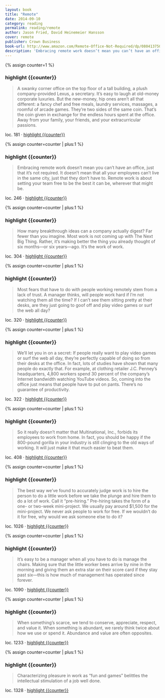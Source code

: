 ```yaml
---
layout: book
title: "Remote"
date: 2014-09-10
category: reading
permalink: reading/remote
author: Jason Fried, David Heinemeier Hansson
cover: remote
publisher: Crown Business
book-url: http://www.amazon.com/Remote-Office-Not-Required/dp/0804137501
description: 'Embracing remote work doesn’t mean you can’t have an office, just that it’s not required. It doesn’t mean that all your employees can’t live in the same city, just that they don’t have to. Remote work is about setting your team free to be the best it can be, wherever that might be.'
---
```


{% assign counter=1 %}
### highlight {{counter}}
>A swanky corner office on the top floor of a tall building, a plush company-provided Lexus, a secretary. It’s easy to laugh at old-money corporate luxuries. But the new-money, hip ones aren’t all that different: a fancy chef and free meals, laundry services, massages, a roomful of arcade games. They’re two sides of the same coin. That’s the coin given in exchange for the endless hours spent at the office. Away from your family, your friends, and your extracurricular passions.

loc. 181 &middot; [highlight {{counter}}](#highlight-{{counter}})

{% assign counter=counter | plus:1 %}
### highlight {{counter}}
>Embracing remote work doesn’t mean you can’t have an office, just that it’s not required. It doesn’t mean that all your employees can’t live in the same city, just that they don’t have to. Remote work is about setting your team free to be the best it can be, wherever that might be.

loc. 246 &middot; [highlight {{counter}}](#highlight-{{counter}})

{% assign counter=counter | plus:1 %}
### highlight {{counter}}
>How many breakthrough ideas can a company actually digest? Far fewer than you imagine. Most work is not coming up with The Next Big Thing. Rather, it’s making better the thing you already thought of six months—or six years—ago. It’s the work of work.

loc. 304 &middot; [highlight {{counter}}](#highlight-{{counter}})

{% assign counter=counter | plus:1 %}
### highlight {{counter}}
>Most fears that have to do with people working remotely stem from a lack of trust. A manager thinks, will people work hard if I’m not watching them all the time? If I can’t see them sitting pretty at their desks, are they just going to goof off and play video games or surf the web all day?

loc. 320 &middot; [highlight {{counter}}](#highlight-{{counter}})

{% assign counter=counter | plus:1 %}
### highlight {{counter}}
>We’ll let you in on a secret: If people really want to play video games or surf the web all day, they’re perfectly capable of doing so from their desks at the office. In fact, lots of studies have shown that many people do exactly that. For example, at clothing retailer J.C. Penney’s headquarters, 4,800 workers spend 30 percent of the company’s Internet bandwidth watching YouTube videos. So, coming into the office just means that people have to put on pants. There’s no guarantee of productivity.

loc. 322 &middot; [highlight {{counter}}](#highlight-{{counter}})

{% assign counter=counter | plus:1 %}
### highlight {{counter}}
>So it really doesn’t matter that Multinational, Inc., forbids its employees to work from home. In fact, you should be happy if the 800-pound gorilla in your industry is still clinging to the old ways of working. It will just make it that much easier to beat them.

loc. 408 &middot; [highlight {{counter}}](#highlight-{{counter}})

{% assign counter=counter | plus:1 %}
### highlight {{counter}}
>The best way we’ve found to accurately judge work is to hire the person to do a little work before we take the plunge and hire them to do a lot of work. Call it “pre-hiring.” Pre-hiring takes the form of a one- or two-week mini-project. We usually pay around $1,500 for the mini-project. We never ask people to work for free. If we wouldn’t do it for free, why would we ask someone else to do it?

loc. 1026 &middot; [highlight {{counter}}](#highlight-{{counter}})

{% assign counter=counter | plus:1 %}
### highlight {{counter}}
>It’s easy to be a manager when all you have to do is manage the chairs. Making sure that the little worker bees arrive by nine in the morning and giving them an extra star on their score card if they stay past six—this is how much of management has operated since forever.

loc. 1090 &middot; [highlight {{counter}}](#highlight-{{counter}})

{% assign counter=counter | plus:1 %}
### highlight {{counter}}
>When something’s scarce, we tend to conserve, appreciate, respect, and value it. When something is abundant, we rarely think twice about how we use or spend it. Abundance and value are often opposites.

loc. 1233 &middot; [highlight {{counter}}](#highlight-{{counter}})

{% assign counter=counter | plus:1 %}
### highlight {{counter}}
>Characterizing pleasure in work as “fun and games” belittles the intellectual stimulation of a job well done.

loc. 1328 &middot; [highlight {{counter}}](#highlight-{{counter}})


